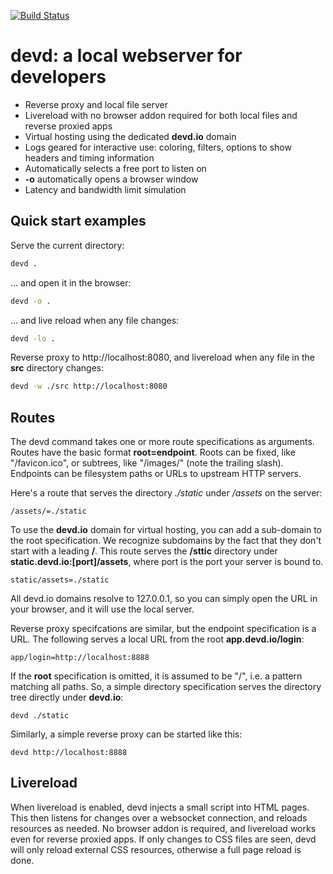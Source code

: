 
[![Build Status](https://drone.io/github.com/cortesi/devd/status.png)](https://drone.io/github.com/cortesi/devd/latest)

# devd: a local webserver for developers

- Reverse proxy and local file server
- Livereload with no browser addon required for both local files and reverse proxied apps
- Virtual hosting using the dedicated **devd.io** domain
- Logs geared for interactive use: coloring, filters, options to show headers and timing information
- Automatically selects a free port to listen on
- **-o** automatically opens a browser window
- Latency and bandwidth limit simulation


## Quick start examples

Serve the current directory:

```bash
devd .
```

... and open it in the browser:

```bash
devd -o .
```

... and live reload when any file changes:

```bash
devd -lo .
```

Reverse proxy to http://localhost:8080, and livereload when any file in the **src** directory changes:

```bash
devd -w ./src http://localhost:8080
```




## Routes

The devd command takes one or more route specifications as arguments. Routes
have the basic format **root=endpoint**. Roots can be fixed, like
"/favicon.ico", or subtrees, like "/images/" (note the trailing slash).
Endpoints can be filesystem paths or URLs to upstream HTTP servers.

Here's a route that serves the directory *./static* under */assets* on the server:

```
/assets/=./static
```

To use the **devd.io** domain for virtual hosting, you can add a sub-domain to
the root specification. We recognize subdomains by the fact that they don't
start with a leading **/**. This route serves the **/sttic** directory under
**static.devd.io:[port]/assets**, where port is the port your server is bound
to.

```
static/assets=./static
```

All devd.io domains resolve to 127.0.0.1, so you can simply open the URL in
your browser, and it will use the local server.

Reverse proxy specifcations are similar, but the endpoint specification is a
URL. The following serves a local URL from the root **app.devd.io/login**:

```
app/login=http://localhost:8888
```

If the **root** specification is omitted, it is assumed to be "/", i.e. a
pattern matching all paths. So, a simple directory specification serves the
directory tree directly under **devd.io**:

```
devd ./static
```

Similarly, a simple reverse proxy can be started like this:

```
devd http://localhost:8888
```


## Livereload

When livereload is enabled, devd injects a small script into HTML pages. This
then listens for changes over a websocket connection, and reloads resources as
needed. No browser addon is required, and livereload works even for reverse
proxied apps. If only changes to CSS files are seen, devd will only reload
external CSS resources, otherwise a full page reload is done.

##

